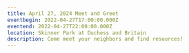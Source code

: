 ```yaml
---
title: April 27, 2024 Meet and Greet
eventbegin: 2022-04-27T17:00:00.000Z
eventend: 2022-04-27T22:00:00.000Z
location: Skinner Park at Duchess and Britain
description: Come meet your neighbors and find resources!
---
```

